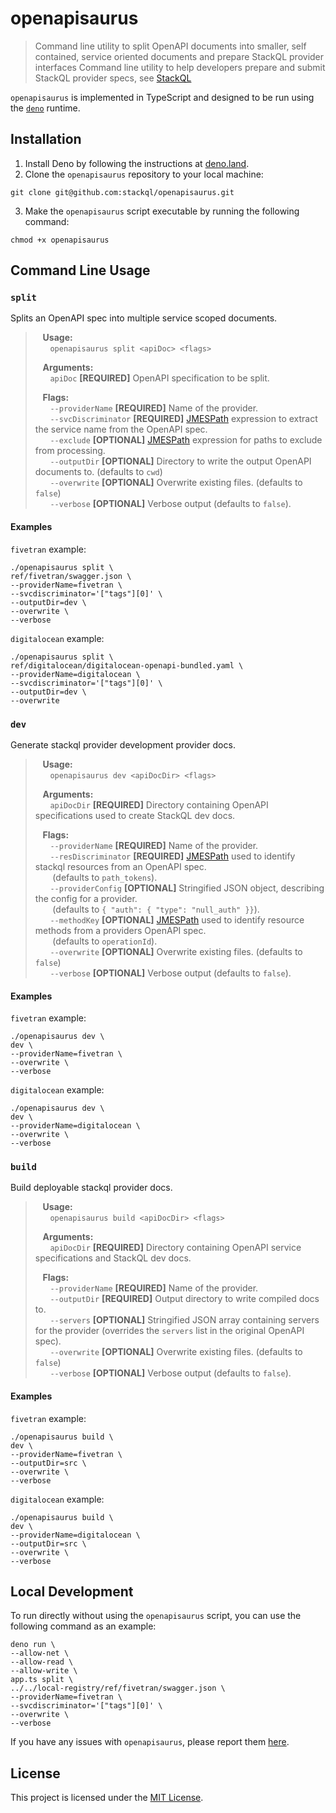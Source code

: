 # openapisaurus

> Command line utility to split OpenAPI documents into smaller, self contained, service oriented documents and prepare StackQL provider interfaces
> Command line utility to help developers prepare and submit StackQL provider specs, see [StackQL](https://github.com/stackql/stackql)

`openapisaurus` is implemented in TypeScript and designed to be run using the [`deno`](https://deno.land/) runtime.

## Installation

1. Install Deno by following the instructions at [deno.land](https://deno.land/).
2. Clone the `openapisaurus` repository to your local machine:
```
git clone git@github.com:stackql/openapisaurus.git
```
3. Make the `openapisaurus` script executable by running the following command:
```
chmod +x openapisaurus
```

## Command Line Usage

### `split`

Splits an OpenAPI spec into multiple service scoped documents.  

> &nbsp;&nbsp;&nbsp;__Usage:__   
> &nbsp;&nbsp;&nbsp;&nbsp;&nbsp;&nbsp;`openapisaurus split <apiDoc> <flags>`  
> 
> &nbsp;&nbsp;&nbsp;__Arguments:__  
> &nbsp;&nbsp;&nbsp;&nbsp;&nbsp;&nbsp;`apiDoc`  __[REQUIRED]__ OpenAPI specification to be split.  
> 
> &nbsp;&nbsp;&nbsp;__Flags:__  
> &nbsp;&nbsp;&nbsp;&nbsp;&nbsp;&nbsp;`--providerName`      __[REQUIRED]__ Name of the provider.  
> &nbsp;&nbsp;&nbsp;&nbsp;&nbsp;&nbsp;`--svcDiscriminator`  __[REQUIRED]__ [JMESPath](https://jmespath.org/) expression to extract the service name from the OpenAPI spec.  
> &nbsp;&nbsp;&nbsp;&nbsp;&nbsp;&nbsp;`--exclude`           __[OPTIONAL]__ [JMESPath](https://jmespath.org/) expression for paths to exclude from processing.  
> &nbsp;&nbsp;&nbsp;&nbsp;&nbsp;&nbsp;`--outputDir`         __[OPTIONAL]__ Directory to write the output OpenAPI documents to. (defaults to `cwd`)  
> &nbsp;&nbsp;&nbsp;&nbsp;&nbsp;&nbsp;`--overwrite`         __[OPTIONAL]__ Overwrite existing files. (defaults to `false`)  
> &nbsp;&nbsp;&nbsp;&nbsp;&nbsp;&nbsp;`--verbose`           __[OPTIONAL]__ Verbose output (defaults to `false`).  

#### Examples

`fivetran` example:  

```
./openapisaurus split \
ref/fivetran/swagger.json \
--providerName=fivetran \
--svcdiscriminator='["tags"][0]' \
--outputDir=dev \
--overwrite \
--verbose
```

`digitalocean` example:  

```
./openapisaurus split \
ref/digitalocean/digitalocean-openapi-bundled.yaml \
--providerName=digitalocean \
--svcdiscriminator='["tags"][0]' \
--outputDir=dev \
--overwrite
```

### `dev`

Generate stackql provider development provider docs.    

> &nbsp;&nbsp;&nbsp;__Usage:__   
> &nbsp;&nbsp;&nbsp;&nbsp;&nbsp;&nbsp;`openapisaurus dev <apiDocDir> <flags>`  
> 
> &nbsp;&nbsp;&nbsp;__Arguments:__  
> &nbsp;&nbsp;&nbsp;&nbsp;&nbsp;&nbsp;`apiDocDir`  __[REQUIRED]__ Directory containing OpenAPI specifications used to create StackQL dev docs.  
> 
> &nbsp;&nbsp;&nbsp;__Flags:__  
> &nbsp;&nbsp;&nbsp;&nbsp;&nbsp;&nbsp;`--providerName`      __[REQUIRED]__ Name of the provider.  
> &nbsp;&nbsp;&nbsp;&nbsp;&nbsp;&nbsp;`--resDiscriminator`  __[REQUIRED]__ [JMESPath](https://jmespath.org/) used to identify stackql resources from an OpenAPI spec.  
> &nbsp;&nbsp;&nbsp;&nbsp;&nbsp;&nbsp; (defaults to `path_tokens`).  
> &nbsp;&nbsp;&nbsp;&nbsp;&nbsp;&nbsp;`--providerConfig`    __[OPTIONAL]__ Stringified JSON object, describing the config for a provider.  
> &nbsp;&nbsp;&nbsp;&nbsp;&nbsp;&nbsp; (defaults to `{ "auth": { "type": "null_auth" }}`).  
> &nbsp;&nbsp;&nbsp;&nbsp;&nbsp;&nbsp;`--methodKey`         __[OPTIONAL]__ [JMESPath](https://jmespath.org/) used to identify resource methods from a providers OpenAPI spec.  
> &nbsp;&nbsp;&nbsp;&nbsp;&nbsp;&nbsp; (defaults to `operationId`).  
> &nbsp;&nbsp;&nbsp;&nbsp;&nbsp;&nbsp;`--overwrite`         __[OPTIONAL]__ Overwrite existing files. (defaults to `false`)  
> &nbsp;&nbsp;&nbsp;&nbsp;&nbsp;&nbsp;`--verbose`           __[OPTIONAL]__ Verbose output (defaults to `false`).  

#### Examples

`fivetran` example:  

```
./openapisaurus dev \
dev \
--providerName=fivetran \
--overwrite \
--verbose
```

`digitalocean` example:  

```
./openapisaurus dev \
dev \
--providerName=digitalocean \
--overwrite \
--verbose
```

### `build`

Build deployable stackql provider docs.   

> &nbsp;&nbsp;&nbsp;__Usage:__   
> &nbsp;&nbsp;&nbsp;&nbsp;&nbsp;&nbsp;`openapisaurus build <apiDocDir> <flags>`  
> 
> &nbsp;&nbsp;&nbsp;__Arguments:__  
> &nbsp;&nbsp;&nbsp;&nbsp;&nbsp;&nbsp;`apiDocDir`  __[REQUIRED]__ Directory containing OpenAPI service specifications and StackQL dev docs.  
> 
> &nbsp;&nbsp;&nbsp;__Flags:__  
> &nbsp;&nbsp;&nbsp;&nbsp;&nbsp;&nbsp;`--providerName`      __[REQUIRED]__ Name of the provider.  
> &nbsp;&nbsp;&nbsp;&nbsp;&nbsp;&nbsp;`--outputDir`         __[REQUIRED]__ Output directory to write compiled docs to.  
> &nbsp;&nbsp;&nbsp;&nbsp;&nbsp;&nbsp;`--servers`    __[OPTIONAL]__ Stringified JSON array containing servers for the provider (overrides the `servers` list in the original OpenAPI spec).  
> &nbsp;&nbsp;&nbsp;&nbsp;&nbsp;&nbsp;`--overwrite`         __[OPTIONAL]__ Overwrite existing files. (defaults to `false`)  
> &nbsp;&nbsp;&nbsp;&nbsp;&nbsp;&nbsp;`--verbose`           __[OPTIONAL]__ Verbose output (defaults to `false`).  

#### Examples

`fivetran` example:  

```
./openapisaurus build \
dev \
--providerName=fivetran \
--outputDir=src \
--overwrite \
--verbose
```

`digitalocean` example:  

```
./openapisaurus build \
dev \
--providerName=digitalocean \
--outputDir=src \
--overwrite \
--verbose
```

## Local Development

To run directly without using the `openapisaurus` script, you can use the following command as an example:  

```
deno run \
--allow-net \
--allow-read \
--allow-write \
app.ts split \
../../local-registry/ref/fivetran/swagger.json \
--providerName=fivetran \
--svcdiscriminator='["tags"][0]' \
--overwrite \
--verbose 
```

If you have any issues with `openapisaurus`, please report them [here](https://github.com/stackql/openapisaurus/issues).

## License

This project is licensed under the [MIT License](LICENSE).

